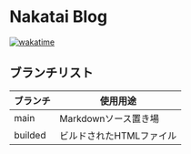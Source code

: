 # Nakatai Blog

[![wakatime](https://wakatime.com/badge/user/c9fbbcad-1b0d-4a00-b147-a687ce2b2ea1/project/689f8247-90ba-4292-accc-6c6d51c646b1.svg)](https://wakatime.com/badge/user/c9fbbcad-1b0d-4a00-b147-a687ce2b2ea1/project/689f8247-90ba-4292-accc-6c6d51c646b1)

## ブランチリスト

| ブランチ    | 使用用途           |
| ------- | -------------- |
| main    | Markdownソース置き場 |
| builded | ビルドされたHTMLファイル |
